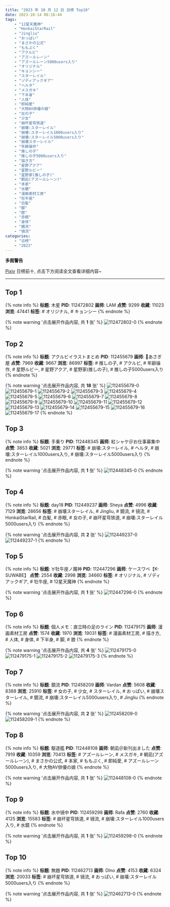 ```yaml
---
title: "2023 年 10 月 12 日 日榜 Top10"
date: 2023-10-14 06:16:44
tags:
    - "12星天魔神"
    - "HonkaiStarRail"
    - "Jingliu"
    - "おっぱい"
    - "まさかの公式"
    - "ももぷく"
    - "アクルビ"
    - "アズールレーン"
    - "アズールレーン5000users入り"
    - "オリジナル"
    - "キョンシー"
    - "スターレイル"
    - "ゾディアックギア"
    - "ヘルタ"
    - "メスガキ"
    - "下半身"
    - "人体"
    - "即純愛"
    - "大物AV俳優の娘"
    - "女の子"
    - "少女"
    - "崩坏星穹铁道"
    - "崩壊:スターレイル"
    - "崩壊:スターレイル1000users入り"
    - "崩壊:スターレイル5000users入り"
    - "崩壊スターレイル"
    - "年齢操作"
    - "推しの子"
    - "推しの子5000users入り"
    - "描き方"
    - "星野アクア"
    - "星野ルビー"
    - "星野家(推しの子)"
    - "朝凪(アズールレーン)"
    - "本家"
    - "水鏡"
    - "漫画素材工房"
    - "牡牛座"
    - "白髪"
    - "脚"
    - "膝"
    - "赤眼"
    - "身体"
    - "鏡流"
    - "镜流"
categories:
    - "日榜"
    - "2023"
---
```


<i class="fa fa-triangle-exclamation"></i>**多图警告**<i class="fa fa-triangle-exclamation"></i>

[Pixiv](https://www.pixiv.net/) 日榜前十, 点击下方阅读全文查看详细内容~

<!-- more -->

---

## Top 1

{% note info %}
**标题**: 木星
**PID**: 112472802 **画师**: LAM
**点赞**: 9299 **收藏**: 11023 **浏览**: 47441
**标签**: # オリジナル, # キョンシー
{% endnote %}

{% note warning '点击展开作品内容, 共 **1** 张' %}
![112472802-0](https://i.pixiv.re/img-original/img/2023/10/12/00/00/06/112472802_p0.jpg)
{% endnote %}

## Top 2

{% note info %}
**标题**: アクルビイラストまとめ
**PID**: 112455679 **画师**: 🍼あさぎ屋
**点赞**: 7969 **收藏**: 9667 **浏览**: 86997
**标签**: # 推しの子, # アクルビ, # 年齢操作, # 星野ルビー, # 星野アクア, # 星野家(推しの子), # 推しの子5000users入り
{% endnote %}

{% note warning '点击展开作品内容, 共 **18** 张' %}
![112455679-0](https://i.pixiv.re/img-original/img/2023/10/11/10/15/23/112455679_p0.jpg)
![112455679-1](https://i.pixiv.re/img-original/img/2023/10/11/10/15/23/112455679_p1.jpg)
![112455679-2](https://i.pixiv.re/img-original/img/2023/10/11/10/15/23/112455679_p2.jpg)
![112455679-3](https://i.pixiv.re/img-original/img/2023/10/11/10/15/23/112455679_p3.jpg)
![112455679-4](https://i.pixiv.re/img-original/img/2023/10/11/10/15/23/112455679_p4.jpg)
![112455679-5](https://i.pixiv.re/img-original/img/2023/10/11/10/15/23/112455679_p5.jpg)
![112455679-6](https://i.pixiv.re/img-original/img/2023/10/11/10/15/23/112455679_p6.jpg)
![112455679-7](https://i.pixiv.re/img-original/img/2023/10/11/10/15/23/112455679_p7.jpg)
![112455679-8](https://i.pixiv.re/img-original/img/2023/10/11/10/15/23/112455679_p8.jpg)
![112455679-9](https://i.pixiv.re/img-original/img/2023/10/11/10/15/23/112455679_p9.jpg)
![112455679-10](https://i.pixiv.re/img-original/img/2023/10/11/10/15/23/112455679_p10.jpg)
![112455679-11](https://i.pixiv.re/img-original/img/2023/10/11/10/15/23/112455679_p11.jpg)
![112455679-12](https://i.pixiv.re/img-original/img/2023/10/11/10/15/23/112455679_p12.jpg)
![112455679-13](https://i.pixiv.re/img-original/img/2023/10/11/10/15/23/112455679_p13.jpg)
![112455679-14](https://i.pixiv.re/img-original/img/2023/10/11/10/15/23/112455679_p14.jpg)
![112455679-15](https://i.pixiv.re/img-original/img/2023/10/11/10/15/23/112455679_p15.jpg)
![112455679-16](https://i.pixiv.re/img-original/img/2023/10/11/10/15/23/112455679_p16.jpg)
![112455679-17](https://i.pixiv.re/img-original/img/2023/10/11/10/15/23/112455679_p17.jpg)
{% endnote %}

## Top 3

{% note info %}
**标题**: 手乗り
**PID**: 112448345 **画师**: 紅シャケ＠お仕事募集中
**点赞**: 3853 **收藏**: 5021 **浏览**: 29771
**标签**: # 崩壊:スターレイル, # ヘルタ, # 崩壊:スターレイル1000users入り, # 崩壊:スターレイル5000users入り
{% endnote %}

{% note warning '点击展开作品内容, 共 **1** 张' %}
![112448345-0](https://i.pixiv.re/img-original/img/2023/10/11/00/29/30/112448345_p0.jpg)
{% endnote %}

## Top 4

{% note info %}
**标题**: day18
**PID**: 112449237 **画师**: Sheya
**点赞**: 4996 **收藏**: 7129 **浏览**: 28656
**标签**: # 崩壊スターレイル, # Jingliu, # 鏡流, # 镜流, # HonkaiStarRail, # 白髪, # 赤眼, # 女の子, # 崩坏星穹铁道, # 崩壊:スターレイル5000users入り
{% endnote %}

{% note warning '点击展开作品内容, 共 **2** 张' %}
![112449237-0](https://i.pixiv.re/img-original/img/2023/10/11/01/05/31/112449237_p0.jpg)
![112449237-1](https://i.pixiv.re/img-original/img/2023/10/11/01/05/31/112449237_p1.jpg)
{% endnote %}

## Top 5

{% note info %}
**标题**: ♉牡牛座ノ魔神
**PID**: 112447296 **画师**: ケースワベ【K-SUWABE】
**点赞**: 2554 **收藏**: 2998 **浏览**: 34660
**标签**: # オリジナル, # ゾディアックギア, # 牡牛座, # 12星天魔神
{% endnote %}

{% note warning '点击展开作品内容, 共 **1** 张' %}
![112447296-0](https://i.pixiv.re/img-original/img/2023/10/11/00/00/19/112447296_p0.jpg)
{% endnote %}

## Top 6

{% note info %}
**标题**: 個人メモ：直立時の足のライン
**PID**: 112479175 **画师**: 漫画素材工房
**点赞**: 1574 **收藏**: 1970 **浏览**: 19031
**标签**: # 漫画素材工房, # 描き方, # 人体, # 身体, # 下半身, # 脚, # 膝
{% endnote %}

{% note warning '点击展开作品内容, 共 **4** 张' %}
![112479175-0](https://i.pixiv.re/img-original/img/2023/10/12/07/00/04/112479175_p0.jpg)
![112479175-1](https://i.pixiv.re/img-original/img/2023/10/12/07/00/04/112479175_p1.jpg)
![112479175-2](https://i.pixiv.re/img-original/img/2023/10/12/07/00/04/112479175_p2.jpg)
![112479175-3](https://i.pixiv.re/img-original/img/2023/10/12/07/00/04/112479175_p3.jpg)
{% endnote %}

## Top 7

{% note info %}
**标题**: 鏡流
**PID**: 112458209 **画师**: Vardan
**点赞**: 5608 **收藏**: 8388 **浏览**: 25910
**标签**: # 女の子, # 少女, # スターレイル, # おっぱい, # 崩壊スターレイル, # 鏡流, # 崩壊:スターレイル5000users入り, # Jingliu
{% endnote %}

{% note warning '点击展开作品内容, 共 **2** 张' %}
![112458209-0](https://i.pixiv.re/img-original/img/2023/10/11/13/02/17/112458209_p0.png)
![112458209-1](https://i.pixiv.re/img-original/img/2023/10/11/13/02/17/112458209_p1.png)
{% endnote %}

## Top 8

{% note info %}
**标题**: 駆逐艦
**PID**: 112448108 **画师**: 朝凪＠新刊出ました
**点赞**: 7919 **收藏**: 10359 **浏览**: 70413
**标签**: # アズールレーン, # メスガキ, # 朝凪(アズールレーン), # まさかの公式, # 本家, # ももぷく, # 即純愛, # アズールレーン5000users入り, # 大物AV俳優の娘
{% endnote %}

{% note warning '点击展开作品内容, 共 **1** 张' %}
![112448108-0](https://i.pixiv.re/img-original/img/2023/10/11/00/20/12/112448108_p0.jpg)
{% endnote %}

## Top 9

{% note info %}
**标题**: 水中镜中
**PID**: 112459298 **画师**: Rafa
**点赞**: 2760 **收藏**: 4125 **浏览**: 15583
**标签**: # 崩坏星穹铁道, # 镜流, # 崩壊:スターレイル1000users入り, # 水鏡
{% endnote %}

{% note warning '点击展开作品内容, 共 **1** 张' %}
![112459298-0](https://i.pixiv.re/img-original/img/2023/10/11/14/22/04/112459298_p0.jpg)
{% endnote %}

## Top 10

{% note info %}
**标题**: 無題
**PID**: 112462713 **画师**: DIno
**点赞**: 4153 **收藏**: 6324 **浏览**: 20033
**标签**: # 崩坏星穹铁道, # 镜流, # おっぱい, # 崩壊:スターレイル5000users入り
{% endnote %}

{% note warning '点击展开作品内容, 共 **1** 张' %}
![112462713-0](https://i.pixiv.re/img-original/img/2023/10/11/17/59/02/112462713_p0.jpg)
{% endnote %}
